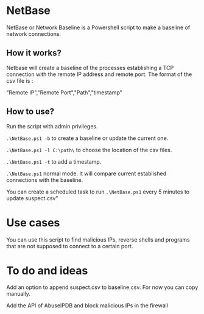 # NetBase
NetBase or Network Baseline is a Powershell script to make a baseline of network connections.
## How it works?
Netbase will create a baseline of the processes establishing a TCP connection with the remote IP address and remote port.
The format of the csv file is :

"Remote IP","Remote Port","Path","timestamp"
## How to use?

Run the script with admin privileges.

`.\NetBase.ps1 -b` to create a baseline or update the current one.

`.\NetBase.ps1 -l C:\path\` to choose the location of the csv files.

`.\NetBase.ps1 -t` to add a timestamp.

`.\NetBase.ps1` normal mode. It will compare current established connections with the baseline.

You can create a scheduled task to run `.\NetBase.ps1` every 5 minutes to update suspect.csv"

# Use cases

You can use this script to find malicious IPs, reverse shells and programs that are not supposed to connect to a certain port.

# To do and ideas
Add an option to append suspect.csv to baseline.csv. For now you can copy manually.

Add the API of AbuseIPDB and block malicious IPs in the firewall
